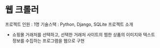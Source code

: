 # 웹 크롤러

프로젝트 인원 : 1명
기술스택 : Python, Django, SQLite
프로젝트 소개
 - 쇼핑몰 거래처를 선택하고, 선택한 거래처 사이트의 찜한 상품의 이미지와 텍스트 정보를 수집하는 프로그램을 웹으로 구현 
